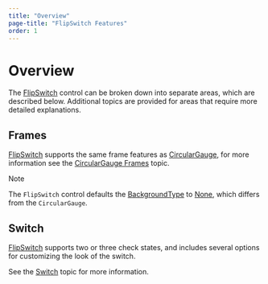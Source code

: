 ```yaml
---
title: "Overview"
page-title: "FlipSwitch Features"
order: 1
---
```

# Overview

The [FlipSwitch](xref:ActiproSoftware.Windows.Controls.Gauge.FlipSwitch) control can be broken down into separate areas, which are described below.  Additional topics are provided for areas that require more detailed explanations.

## Frames

[FlipSwitch](xref:ActiproSoftware.Windows.Controls.Gauge.FlipSwitch) supports the same frame features as [CircularGauge](xref:ActiproSoftware.Windows.Controls.Gauge.CircularGauge), for more information see the [CircularGauge Frames](../circular-gauge-features/frames.md) topic.

> [!NOTE]
> The `FlipSwitch` control defaults the [BackgroundType](xref:ActiproSoftware.Windows.Controls.Gauge.Primitives.CircularGaugeBase.BackgroundType) to [None](xref:ActiproSoftware.Windows.Controls.Gauge.CircularBackgroundType.None), which differs from the `CircularGauge`.

## Switch

[FlipSwitch](xref:ActiproSoftware.Windows.Controls.Gauge.FlipSwitch) supports two or three check states, and includes several options for customizing the look of the switch.

See the [Switch](switch.md) topic for more information.
